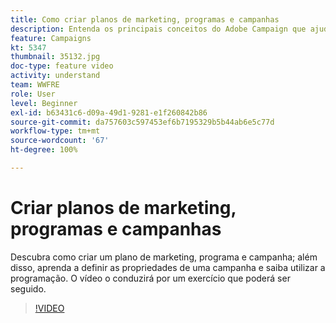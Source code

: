 ```yaml
---
title: Como criar planos de marketing, programas e campanhas
description: Entenda os principais conceitos do Adobe Campaign que ajudam a planejar, executar e medir com eficiência as campanhas de marketing entre canais.
feature: Campaigns
kt: 5347
thumbnail: 35132.jpg
doc-type: feature video
activity: understand
team: WWFRE
role: User
level: Beginner
exl-id: b63431c6-d09a-49d1-9281-e1f260842b86
source-git-commit: da757603c597453ef6b7195329b5b44ab6e5c77d
workflow-type: tm+mt
source-wordcount: '67'
ht-degree: 100%

---
```


# Criar planos de marketing, programas e campanhas

Descubra como criar um plano de marketing, programa e campanha; além disso, aprenda a definir as propriedades de uma campanha e saiba utilizar a programação.
O vídeo o conduzirá por um exercício que poderá ser seguido.

>[!VIDEO](https://video.tv.adobe.com/v/35132?quality=12)
